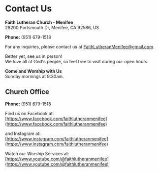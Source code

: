 # Contact Us

**Faith Lutheran Church - Menifee**  
28200 Portsmouth Dr, Menifee, CA 92586, US

**Phone:** (951) 679-1518  

For any inquiries, please contact us at [FaithLutheranMenifee@gmail.com](mailto:FaithLutheranMenifee@gmail.com).

Better yet, see us in person!  
We love all of God's people, so feel free to visit during our open hours.

**Come and Worship with Us**  
Sunday mornings at 9:30am.

## Church Office

**Phone:** (951) 679-1518

Find us on Facebook at:  
[https://www.facebook.com/faithlutheranmenifee](https://www.facebook.com/faithlutheranmenifee)

and Instagram at:  
[https://www.instagram.com/faithlutheranmenifee](https://www.instagram.com/faithlutheranmenifee)

Watch our Worship Services at:  
[https://www.youtube.com/@faithlutheranmenifee](https://www.youtube.com/@faithlutheranmenifee)

